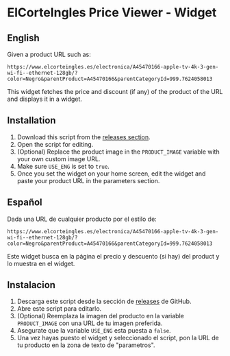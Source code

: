 # ElCorteIngles Price Viewer - Widget
## English
Given a product URL such as:
```
https://www.elcorteingles.es/electronica/A45470166-apple-tv-4k-3-gen-wi-fi--ethernet-128gb/?color=Negro&parentProduct=A45470166&parentCategoryId=999.7624058013
```
This widget fetches the price and discount (if any) of the product of the URL and displays it in a widget.

## Installation
1. Download this script from the [releases section](https://github.com/SkinnyDevi/scriptable/releases).
2. Open the script for editing.
3. (Optional) Replace the product image in the `PRODUCT_IMAGE` variable with your own custom image URL.
4. Make sure `USE_ENG` is set to `true`.
5. Once you set the widget on your home screen, edit the widget and paste your product URL in the parameters section.


## Español
Dada una URL de cualquier producto por el estilo de:
```
https://www.elcorteingles.es/electronica/A45470166-apple-tv-4k-3-gen-wi-fi--ethernet-128gb/?color=Negro&parentProduct=A45470166&parentCategoryId=999.7624058013
```
Este widget busca en la página el precio y descuento (si hay) del product y lo muestra en el widget.

## Instalacion
1. Descarga este script desde la sección de [releases](https://github.com/SkinnyDevi/scriptable/releases) de GitHub.
2. Abre este script para editarlo.
3. (Optional) Reemplaza la imagen del producto en la variable `PRODUCT_IMAGE` con una URL de tu imagen preferida.
4. Asegurate que la variable `USE_ENG` esta puesta a `false`.
5. Una vez hayas puesto el widget y seleccionado el script, pon la URL de tu producto en la zona de texto de "parametros".